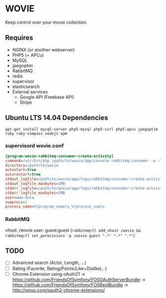 # WOVIE

Keep control over your movie collection.

## Requires
- NGINX (or another webserver)
- PHP5 (+ APCu)
- MySQL
- jpegoptim
- RabbitMQ
- redis
- supervisor
- elasticsearch
- External services
    - Google API (Freebase API)
    - Stripe

## Ubuntu LTS 14.04 Dependencies
``apt-get install mysql-server php5-mysql php5-curl php5-apcu jpegoptim ruby ruby-compass nodejs npm``

### supervisord wovie.conf
```ini
[program:wovie-rabbitmq-consumer-create-activity]
command=/usr/bin/php /path/to/wovie/app/console rabbitmq:consumer -w -l 128 create_activity
directory=/path/to/wovie
autostart=true
autorestart=true
stdout_logfile=/path/to/wovie/app/logs/rabbitmq/consumer-create-activity-%(process_num)s.log
stdout_logfile_maxbytes=1MB
stderr_logfile=/path/to/wovie/app/logs/rabbitmq/consumer-create-activity-%(process_num)s.log
stderr_logfile_maxbytes=1MB
user=www-data
numprocs=1
process_name=%(program_name)s_%(process_num)s
```

### RabbitMQ
vhost: /wovie user: guest:guest (``rabbitmqctl add_vhost /wovie && rabbitmqctl set_permissions -p /wovie guest ".*" ".*" ".*"``)

## TODO
- [ ] Advanced search (Actor, Length, …)
- [ ] Rating (Favorite, Rating(Points/Like+Dislike)…)
- [ ] Chrome Extension using oAuth21
    -> https://github.com/FriendsOfSymfony/FOSOAuthServerBundle
    -> https://github.com/FriendsOfSymfony/FOSRestBundle
    -> http://smus.com/oauth2-chrome-extensions/

